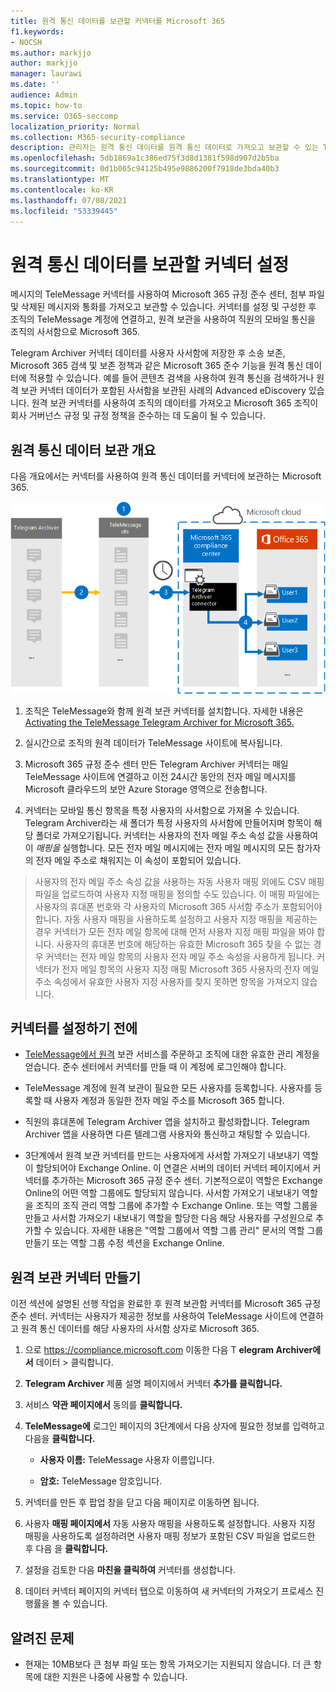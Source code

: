 ```yaml
---
title: 원격 통신 데이터를 보관할 커넥터를 Microsoft 365
f1.keywords:
- NOCSH
ms.author: markjjo
author: markjjo
manager: laurawi
ms.date: ''
audience: Admin
ms.topic: how-to
ms.service: O365-seccomp
localization_priority: Normal
ms.collection: M365-security-compliance
description: 관리자는 원격 통신 데이터를 원격 통신 데이터로 가져오고 보관할 수 있는 TeleMessage 커넥터를 Microsoft 365. 이를 통해 타사 데이터 원본의 데이터를 보관할 수 Microsoft 365 보존, 콘텐츠 검색 및 보존 정책과 같은 규정 준수 기능을 사용하여 조직의 타사 데이터를 관리할 수 있습니다.
ms.openlocfilehash: 5db1869a1c386ed75f3d8d1381f598d907d2b5ba
ms.sourcegitcommit: 0d1b065c94125b495e9886200f7918de3bda40b3
ms.translationtype: MT
ms.contentlocale: ko-KR
ms.lasthandoff: 07/08/2021
ms.locfileid: "53339445"
---
```

# <a name="set-up-a-connector-to-archive-telegram-communications-data"></a>원격 통신 데이터를 보관할 커넥터 설정

메시지의 TeleMessage 커넥터를 사용하여 Microsoft 365 규정 준수 센터, 첨부 파일 및 삭제된 메시지와 통화를 가져오고 보관할 수 있습니다. 커넥터를 설정 및 구성한 후 조직의 TeleMessage 계정에 연결하고, 원격 보관을 사용하여 직원의 모바일 통신을 조직의 사서함으로 Microsoft 365.

Telegram Archiver 커넥터 데이터를 사용자 사서함에 저장한 후 소송 보존, Microsoft 365 검색 및 보존 정책과 같은 Microsoft 365 준수 기능을 원격 통신 데이터에 적용할 수 있습니다. 예를 들어 콘텐츠 검색을 사용하여 원격 통신을 검색하거나 원격 보관 커넥터 데이터가 포함된 사서함을 보관된 사례의 Advanced eDiscovery 있습니다. 원격 보관 커넥터를 사용하여 조직의 데이터를 가져오고 Microsoft 365 조직이 회사 거버넌스 규정 및 규정 정책을 준수하는 데 도움이 될 수 있습니다.

## <a name="overview-of-archiving-telegram-communications-data"></a>원격 통신 데이터 보관 개요

다음 개요에서는 커넥터를 사용하여 원격 통신 데이터를 커넥터에 보관하는 Microsoft 365.

![원격 통신 보관 워크플로](../media/TelegramConnectorWorkflow.png)

1. 조직은 TeleMessage와 함께 원격 보관 커넥터를 설치합니다. 자세한 내용은 [Activating the TeleMessage Telegram Archiver for Microsoft 365.](https://www.telemessage.com/microsoft-365-activation-for-telegram-archiver/)

2. 실시간으로 조직의 원격 데이터가 TeleMessage 사이트에 복사됩니다.

3. Microsoft 365 규정 준수 센터 만든 Telegram Archiver 커넥터는 매일 TeleMessage 사이트에 연결하고 이전 24시간 동안의 전자 메일 메시지를 Microsoft 클라우드의 보안 Azure Storage 영역으로 전송합니다.

4. 커넥터는 모바일 통신 항목을 특정 사용자의 사서함으로 가져올 수 있습니다. Telegram Archiver라는 새 폴더가 특정 사용자의 사서함에 만들어지며 항목이 해당 폴더로 가져오기됩니다. 커넥터는 사용자의 전자 메일 주소 속성 값을 사용하여 이 *매핑을* 실행합니다. 모든 전자 메일 메시지에는 전자 메일 메시지의 모든 참가자의 전자 메일 주소로 채워지는 이 속성이 포함되어 있습니다.

> 사용자의 전자 메일 주소 속성 값을  사용하는 자동 사용자 매핑 외에도 CSV 매핑 파일을 업로드하여 사용자 지정 매핑을 정의할 수도 있습니다. 이 매핑 파일에는 사용자의 휴대폰 번호와 각 사용자의 Microsoft 365 사서함 주소가 포함되어야 합니다. 자동 사용자 매핑을 사용하도록 설정하고 사용자 지정 매핑을 제공하는 경우 커넥터가 모든 전자 메일 항목에 대해 먼저 사용자 지정 매핑 파일을 봐야 합니다. 사용자의 휴대폰 번호에 해당하는 유효한 Microsoft 365 찾을 수 없는 경우 커넥터는 전자 메일 항목의 사용자 전자 메일 주소 속성을 사용하게 됩니다. 커넥터가 전자 메일 항목의 사용자 지정 매핑 Microsoft 365 사용자의 전자  메일 주소 속성에서 유효한 사용자 지정 사용자를 찾지 못하면 항목을 가져오지 않습니다.

## <a name="before-you-set-up-a-connector"></a>커넥터를 설정하기 전에

- [TeleMessage에서 원격](https://www.telemessage.com/mobile-archiver/order-mobile-archiver-for-o365/) 보관 서비스를 주문하고 조직에 대한 유효한 관리 계정을 얻습니다. 준수 센터에서 커넥터를 만들 때 이 계정에 로그인해야 합니다.

- TeleMessage 계정에 원격 보관이 필요한 모든 사용자를 등록합니다. 사용자를 등록할 때 사용자 계정과 동일한 전자 메일 주소를 Microsoft 365 합니다.

- 직원의 휴대폰에 Telegram Archiver 앱을 설치하고 활성화합니다. Telegram Archiver 앱을 사용하면 다른 텔레그램 사용자와 통신하고 채팅할 수 있습니다.

- 3단계에서 원격 보관 커넥터를 만드는 사용자에게 사서함 가져오기 내보내기 역할이 할당되어야 Exchange Online. 이 연결은 서버의 데이터  커넥터 페이지에서 커넥터를 추가하는 Microsoft 365 규정 준수 센터. 기본적으로이 역할은 Exchange Online의 어떤 역할 그룹에도 할당되지 않습니다. 사서함 가져오기 내보내기 역할을 조직의 조직 관리 역할 그룹에 추가할 수 Exchange Online. 또는 역할 그룹을 만들고 사서함 가져오기 내보내기 역할을 할당한 다음 해당 사용자를 구성원으로 추가할 수 있습니다. 자세한 내용은 "역할 [](/Exchange/permissions-exo/role-groups#create-role-groups) 그룹에서 [](/Exchange/permissions-exo/role-groups#modify-role-groups) 역할 그룹 관리" 문서의 역할 그룹 만들기 또는 역할 그룹 수정 섹션을 Exchange Online.

## <a name="create-a-telegram-archiver-connector"></a>원격 보관 커넥터 만들기

이전 섹션에 설명된 선행 작업을 완료한 후 원격 보관함 커넥터를 Microsoft 365 규정 준수 센터. 커넥터는 사용자가 제공한 정보를 사용하여 TeleMessage 사이트에 연결하고 원격 통신 데이터를 해당 사용자의 사서함 상자로 Microsoft 365.

1. 으로 <https://compliance.microsoft.com> 이동한  다음 T **elegram Archiver에서** 데이터 > 클릭합니다.

2. **Telegram Archiver** 제품 설명 페이지에서 커넥터 **추가를 클릭합니다.**

3. 서비스 **약관 페이지에서** 동의를 **클릭합니다.**

4. **TeleMessage에** 로그인 페이지의 3단계에서 다음 상자에 필요한 정보를 입력하고 다음을 **클릭합니다.**

    - **사용자 이름:** TeleMessage 사용자 이름입니다.

    - **암호:** TeleMessage 암호입니다.

5. 커넥터를 만든 후 팝업 창을 닫고 다음 페이지로 이동하면 됩니다.

6. 사용자 **매핑 페이지에서** 자동 사용자 매핑을 사용하도록 설정합니다. 사용자 지정 매핑을 사용하도록 설정하려면 사용자 매핑 정보가 포함된 CSV 파일을 업로드한 후 다음 을 **클릭합니다.**

7. 설정을 검토한 다음 **마친을 클릭하여** 커넥터를 생성합니다.

8. 데이터 커넥터 페이지의 커넥터  탭으로 이동하여 새 커넥터의 가져오기 프로세스 진행률을 볼 수 있습니다.

## <a name="known-issues"></a>알려진 문제

- 현재는 10MB보다 큰 첨부 파일 또는 항목 가져오기는 지원되지 않습니다. 더 큰 항목에 대한 지원은 나중에 사용할 수 있습니다.
